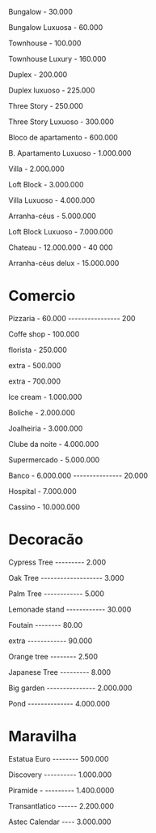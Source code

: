 Bungalow - 30.000

Bungalow Luxuosa - 60.000

Townhouse - 100.000

Townhouse Luxury - 160.000

Duplex - 200.000

Duplex luxuoso - 225.000

Three Story - 250.000

Three Story Luxuoso - 300.000

Bloco de apartamento - 600.000

B. Apartamento Luxuoso - 1.000.000

Villa - 2.000.000

Loft Block - 3.000.000

Villa Luxuoso - 4.000.000

Arranha-céus - 5.000.000

Loft Block Luxuoso - 7.000.000

Chateau - 12.000.000 - 40 000

Arranha-céus delux -  15.000.000



# Comercio

Pizzaria - 60.000 ---------------- 200

Coffe shop - 100.000

florista - 250.000

extra - 500.000

extra - 700.000

Ice cream - 1.000.000

Boliche - 2.000.000

Joalheiria - 3.000.000

Clube da noite - 4.000.000

Supermercado - 5.000.000

Banco - 6.000.000 --------------- 20.000

Hospital - 7.000.000

Cassino - 10.000.000

# Decoracão

Cypress Tree --------- 2.000

Oak Tree ------------------- 3.000

Palm Tree ------------ 5.000

Lemonade stand ------------ 30.000

Foutain -------- 80.00

extra  ------------ 90.000

Orange tree -------- 2.500

Japanese Tree --------- 8.000

Big garden --------------- 2.000.000

Pond -------------- 4.000.000

# Maravilha

Estatua Euro -------- 500.000

Discovery ---------- 1.000.000

Piramide - --------- 1.400.0000

Transantlatico ------ 2.200.000

Astec Calendar ---- 3.000.000